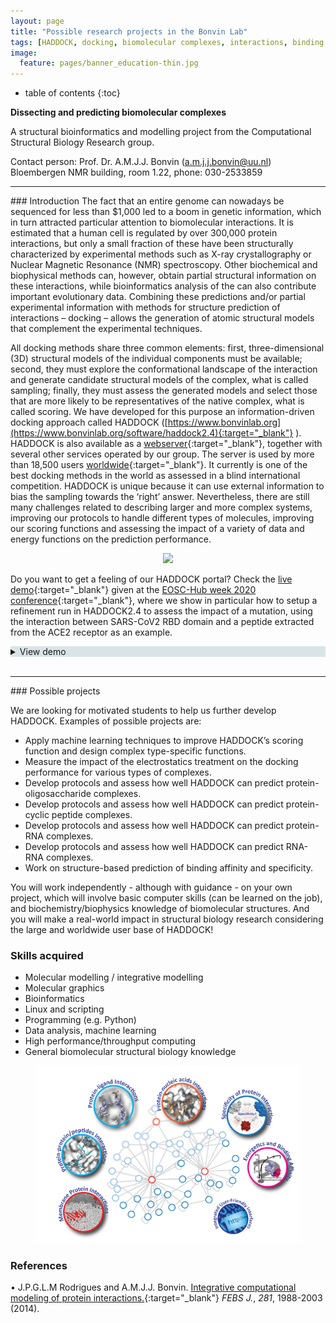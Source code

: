 ```yaml
---
layout: page
title: "Possible research projects in the Bonvin Lab"
tags: [HADDOCK, docking, biomolecular complexes, interactions, binding affinity, scoring]
image:
  feature: pages/banner_education-thin.jpg
---
```


* table of contents
{:toc}

**Dissecting and predicting biomolecular complexes**

A structural bioinformatics and modelling project from the Computational Structural Biology Research group.

Contact person: 	Prof. Dr. A.M.J.J. Bonvin (a.m.j.j.bonvin@uu.nl)
			Bloembergen NMR building, room 1.22,  phone: 030-2533859

<hr>
### Introduction
The fact that an entire genome can nowadays be sequenced for less than $1,000 led to a boom in genetic information, which in turn attracted particular attention to biomolecular interactions. It is estimated that a human cell is regulated by over 300,000 protein interactions, but only a small fraction of these have been structurally characterized by experimental methods such as X-ray crystallography or Nuclear Magnetic Resonance (NMR) spectroscopy. Other biochemical and biophysical methods can, however, obtain partial structural information on these interactions, while bioinformatics analysis of the can also contribute important evolutionary data. Combining these predictions and/or partial experimental information with methods for structure prediction of interactions – docking – allows the generation of atomic structural models that complement the experimental techniques.

All docking methods share three common elements: first, three-dimensional (3D) structural models of the individual components must be available; second, they must explore the conformational landscape of the interaction and generate candidate structural models of the complex, what is called sampling; finally, they must assess the generated models and select those that are more likely to be representatives of the native complex, what is called scoring.  We have developed for this purpose an information-driven docking approach called HADDOCK  ([https://www.bonvinlab.org](https://www.bonvinlab.org/software/haddock2.4){:target="_blank"} ). HADDOCK is also available as a [webserver](https://bianca.science.uu.nl){:target="_blank"}, together with several other services operated by our group. The server is used by more than 18,500 users [worldwide](https://bianca.science.uu.nl/user_map){:target="_blank"}. It currently is one of the best docking methods in the world as assessed in a blind international competition. HADDOCK is unique because it can use external information to bias the sampling towards the ‘right’ answer. Nevertheless, there are still many challenges related to describing larger and more complex systems, improving our protocols to handle different types of molecules, improving our scoring functions and assessing the impact of a variety of data and energy functions on the prediction performance.

<figure align="center">
    <img src="/images/haddock-overview.png">
</figure>


Do you want to get a feeling of our HADDOCK portal? Check the [live demo](https://www.youtube.com/embed/0uf-o4p1cH4){:target="_blank"} given at the [EOSC-Hub week 2020 conference](https://www.eosc-hub.eu/events/eosc-hub-week-2020-goes-virtual){:target="_blank"}, where we show in particular how to setup a refinement run in HADDOCK2.4 to assess the impact of a mutation, using the interaction between SARS-CoV2 RBD domain and a peptide extracted from the ACE2 receptor as an example.

<details style="background-color:#DAE4E7">
  <summary>View demo
  </summary>
   <iframe width="560" height="315" src="https://www.youtube.com/embed/0uf-o4p1cH4" frameborder="0" allow="accelerometer; autoplay; encrypted-media; gyroscope; picture-in-picture" allowfullscreen></iframe>
</details>
<br>

<hr>
### Possible projects

We are looking for motivated students to help us further develop HADDOCK. Examples of possible projects are:

* Apply machine learning techniques to improve HADDOCK’s scoring function and design complex type-specific functions.
* Measure the impact of the electrostatics treatment on the docking performance for various types of complexes.
* Develop protocols and assess how well HADDOCK can predict protein-oligosaccharide complexes.
* Develop protocols and assess how well HADDOCK can predict protein-cyclic peptide complexes.
* Develop protocols and assess how well HADDOCK can predict protein-RNA complexes.
* Develop protocols and assess how well HADDOCK can predict RNA-RNA complexes.
* Work on structure-based prediction of binding affinity and specificity.

You will work independently - although with guidance - on your own project, which will involve basic computer skills (can be learned on the job), and biochemistry/biophysics knowledge of biomolecular structures. And you will make a real-world impact in structural biology research considering the large and worldwide user base of HADDOCK!


### Skills acquired

* Molecular modelling / integrative modelling
* Molecular graphics
* Bioinformatics
* Linux and scripting
* Programming (e.g. Python)
* Data analysis, machine learning
* High performance/throughput computing
* General biomolecular structural biology knowledge


<figure align="center">
    <img src="/images/CSB-research.png">
</figure>


### References

• J.P.G.L.M Rodrigues and A.M.J.J. Bonvin. [Integrative computational modeling of protein interactions.](https://doi.org/doi:10.1111/febs.12771){:target="_blank"} _FEBS J._, *281*, 1988-2003 (2014).
